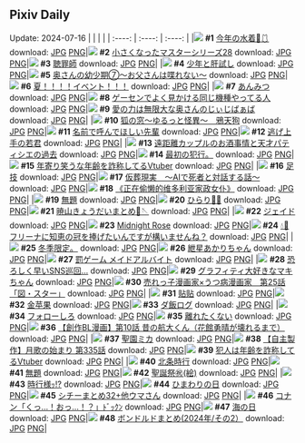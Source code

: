 ## Pixiv Daily
Update: 2024-07-16
|      |      |      |
| :----: | :----: | :----: |
|![](https://pixiv.microyu.workers.dev/c/240x480/img-master/img/2024/07/14/00/00/19/120503291_p0_master1200.jpg) **#1** [今年の水着🌊🩱](https://www.pixiv.net/artworks/120503291) download: [JPG](https://pixiv.microyu.workers.dev/img-original/img/2024/07/14/00/00/19/120503291_p0.jpg) [PNG](https://pixiv.microyu.workers.dev/img-original/img/2024/07/14/00/00/19/120503291_p0.png)|![](https://pixiv.microyu.workers.dev/c/240x480/img-master/img/2024/07/14/09/40/33/120505287_p0_master1200.jpg) **#2** [小さくなったマスターシリーズ28](https://www.pixiv.net/artworks/120505287) download: [JPG](https://pixiv.microyu.workers.dev/img-original/img/2024/07/14/09/40/33/120505287_p0.jpg) [PNG](https://pixiv.microyu.workers.dev/img-original/img/2024/07/14/09/40/33/120505287_p0.png)|![](https://pixiv.microyu.workers.dev/c/240x480/img-master/img/2024/07/14/00/02/03/120503576_p0_master1200.jpg) **#3** [聴罪師](https://www.pixiv.net/artworks/120503576) download: [JPG](https://pixiv.microyu.workers.dev/img-original/img/2024/07/14/00/02/03/120503576_p0.jpg) [PNG](https://pixiv.microyu.workers.dev/img-original/img/2024/07/14/00/02/03/120503576_p0.png)|
|![](https://pixiv.microyu.workers.dev/c/240x480/img-master/img/2024/07/14/15/51/12/120520179_p0_master1200.jpg) **#4** [少年と肝試し](https://www.pixiv.net/artworks/120520179) download: [JPG](https://pixiv.microyu.workers.dev/img-original/img/2024/07/14/15/51/12/120520179_p0.jpg) [PNG](https://pixiv.microyu.workers.dev/img-original/img/2024/07/14/15/51/12/120520179_p0.png)|![](https://pixiv.microyu.workers.dev/c/240x480/img-master/img/2024/07/14/00/06/50/120503842_p0_master1200.jpg) **#5** [奥さんの幼少期⑦〜お父さんは喋れない〜](https://www.pixiv.net/artworks/120503842) download: [JPG](https://pixiv.microyu.workers.dev/img-original/img/2024/07/14/00/06/50/120503842_p0.jpg) [PNG](https://pixiv.microyu.workers.dev/img-original/img/2024/07/14/00/06/50/120503842_p0.png)|![](https://pixiv.microyu.workers.dev/c/240x480/img-master/img/2024/07/14/01/58/24/120506782_p0_master1200.jpg) **#6** [夏！！！！イベント！！！](https://www.pixiv.net/artworks/120506782) download: [JPG](https://pixiv.microyu.workers.dev/img-original/img/2024/07/14/01/58/24/120506782_p0.jpg) [PNG](https://pixiv.microyu.workers.dev/img-original/img/2024/07/14/01/58/24/120506782_p0.png)|
|![](https://pixiv.microyu.workers.dev/c/240x480/img-master/img/2024/07/14/23/26/59/120534502_p0_master1200.jpg) **#7** [あんみつ](https://www.pixiv.net/artworks/120534502) download: [JPG](https://pixiv.microyu.workers.dev/img-original/img/2024/07/14/23/26/59/120534502_p0.jpg) [PNG](https://pixiv.microyu.workers.dev/img-original/img/2024/07/14/23/26/59/120534502_p0.png)|![](https://pixiv.microyu.workers.dev/c/240x480/img-master/img/2024/07/14/17/20/22/120522368_p0_master1200.jpg) **#8** [ゲーセンでよく見かける同じ機種やってる人](https://www.pixiv.net/artworks/120522368) download: [JPG](https://pixiv.microyu.workers.dev/img-original/img/2024/07/14/17/20/22/120522368_p0.jpg) [PNG](https://pixiv.microyu.workers.dev/img-original/img/2024/07/14/17/20/22/120522368_p0.png)|![](https://pixiv.microyu.workers.dev/c/240x480/img-master/img/2024/07/15/00/06/56/120536413_p0_master1200.jpg) **#9** [愛の力は無限大な奥さんのじぃじばぁば](https://www.pixiv.net/artworks/120536413) download: [JPG](https://pixiv.microyu.workers.dev/img-original/img/2024/07/15/00/06/56/120536413_p0.jpg) [PNG](https://pixiv.microyu.workers.dev/img-original/img/2024/07/15/00/06/56/120536413_p0.png)|
|![](https://pixiv.microyu.workers.dev/c/240x480/img-master/img/2024/07/15/12/17/35/120549238_master1200.jpg) **#10** [狐の窓～ゆるっと怪異～　鴉天狗](https://www.pixiv.net/artworks/120549238) download: [JPG](https://pixiv.microyu.workers.dev/img-original/img/2024/07/15/12/17/35/120549238.jpg) [PNG](https://pixiv.microyu.workers.dev/img-original/img/2024/07/15/12/17/35/120549238.png)|![](https://pixiv.microyu.workers.dev/c/240x480/img-master/img/2024/07/15/00/00/42/120535949_p0_master1200.jpg) **#11** [名前で呼んでほしい先輩](https://www.pixiv.net/artworks/120535949) download: [JPG](https://pixiv.microyu.workers.dev/img-original/img/2024/07/15/00/00/42/120535949_p0.jpg) [PNG](https://pixiv.microyu.workers.dev/img-original/img/2024/07/15/00/00/42/120535949_p0.png)|![](https://pixiv.microyu.workers.dev/c/240x480/img-master/img/2024/07/15/00/00/10/120535801_p0_master1200.jpg) **#12** [逃げ上手の若君](https://www.pixiv.net/artworks/120535801) download: [JPG](https://pixiv.microyu.workers.dev/img-original/img/2024/07/15/00/00/10/120535801_p0.jpg) [PNG](https://pixiv.microyu.workers.dev/img-original/img/2024/07/15/00/00/10/120535801_p0.png)|
|![](https://pixiv.microyu.workers.dev/c/240x480/img-master/img/2024/07/14/18/49/14/120524902_p0_master1200.jpg) **#13** [遠距離カップルのお酒事情と天才パティシエの過去](https://www.pixiv.net/artworks/120524902) download: [JPG](https://pixiv.microyu.workers.dev/img-original/img/2024/07/14/18/49/14/120524902_p0.jpg) [PNG](https://pixiv.microyu.workers.dev/img-original/img/2024/07/14/18/49/14/120524902_p0.png)|![](https://pixiv.microyu.workers.dev/c/240x480/img-master/img/2024/07/14/03/01/16/120507833_p0_master1200.jpg) **#14** [最初の犯行。](https://www.pixiv.net/artworks/120507833) download: [JPG](https://pixiv.microyu.workers.dev/img-original/img/2024/07/14/03/01/16/120507833_p0.jpg) [PNG](https://pixiv.microyu.workers.dev/img-original/img/2024/07/14/03/01/16/120507833_p0.png)|![](https://pixiv.microyu.workers.dev/c/240x480/img-master/img/2024/07/14/21/16/40/120529689_p0_master1200.jpg) **#15** [年寄り笑うな年齢を詐称してるVtuber](https://www.pixiv.net/artworks/120529689) download: [JPG](https://pixiv.microyu.workers.dev/img-original/img/2024/07/14/21/16/40/120529689_p0.jpg) [PNG](https://pixiv.microyu.workers.dev/img-original/img/2024/07/14/21/16/40/120529689_p0.png)|
|![](https://pixiv.microyu.workers.dev/c/240x480/img-master/img/2024/07/14/12/56/03/120516520_p0_master1200.jpg) **#16** [足技](https://www.pixiv.net/artworks/120516520) download: [JPG](https://pixiv.microyu.workers.dev/img-original/img/2024/07/14/12/56/03/120516520_p0.jpg) [PNG](https://pixiv.microyu.workers.dev/img-original/img/2024/07/14/12/56/03/120516520_p0.png)|![](https://pixiv.microyu.workers.dev/c/240x480/img-master/img/2024/07/14/15/04/55/120519160_p0_master1200.jpg) **#17** [仮葬現実　〜AIで死者と対話する話〜](https://www.pixiv.net/artworks/120519160) download: [JPG](https://pixiv.microyu.workers.dev/img-original/img/2024/07/14/15/04/55/120519160_p0.jpg) [PNG](https://pixiv.microyu.workers.dev/img-original/img/2024/07/14/15/04/55/120519160_p0.png)|![](https://pixiv.microyu.workers.dev/c/240x480/img-master/img/2024/07/14/13/48/40/120517530_p0_master1200.jpg) **#18** [《正在偷懒的维多利亚家政女仆》](https://www.pixiv.net/artworks/120517530) download: [JPG](https://pixiv.microyu.workers.dev/img-original/img/2024/07/14/13/48/40/120517530_p0.jpg) [PNG](https://pixiv.microyu.workers.dev/img-original/img/2024/07/14/13/48/40/120517530_p0.png)|
|![](https://pixiv.microyu.workers.dev/c/240x480/img-master/img/2024/07/14/23/58/02/120535661_p0_master1200.jpg) **#19** [無題](https://www.pixiv.net/artworks/120535661) download: [JPG](https://pixiv.microyu.workers.dev/img-original/img/2024/07/14/23/58/02/120535661_p0.jpg) [PNG](https://pixiv.microyu.workers.dev/img-original/img/2024/07/14/23/58/02/120535661_p0.png)|![](https://pixiv.microyu.workers.dev/c/240x480/img-master/img/2024/07/14/00/00/37/120503394_p0_master1200.jpg) **#20** [ひらり🌸🫧](https://www.pixiv.net/artworks/120503394) download: [JPG](https://pixiv.microyu.workers.dev/img-original/img/2024/07/14/00/00/37/120503394_p0.jpg) [PNG](https://pixiv.microyu.workers.dev/img-original/img/2024/07/14/00/00/37/120503394_p0.png)|![](https://pixiv.microyu.workers.dev/c/240x480/img-master/img/2024/07/15/02/23/16/120540215_p0_master1200.jpg) **#21** [暁山きょうだいまとめ🎀🪡](https://www.pixiv.net/artworks/120540215) download: [JPG](https://pixiv.microyu.workers.dev/img-original/img/2024/07/15/02/23/16/120540215_p0.jpg) [PNG](https://pixiv.microyu.workers.dev/img-original/img/2024/07/15/02/23/16/120540215_p0.png)|
|![](https://pixiv.microyu.workers.dev/c/240x480/img-master/img/2024/07/14/20/33/31/120528119_p0_master1200.jpg) **#22** [ジェイド](https://www.pixiv.net/artworks/120528119) download: [JPG](https://pixiv.microyu.workers.dev/img-original/img/2024/07/14/20/33/31/120528119_p0.jpg) [PNG](https://pixiv.microyu.workers.dev/img-original/img/2024/07/14/20/33/31/120528119_p0.png)|![](https://pixiv.microyu.workers.dev/c/240x480/img-master/img/2024/07/14/01/03/53/120505586_p0_master1200.jpg) **#23** [Midnight Rose](https://www.pixiv.net/artworks/120505586) download: [JPG](https://pixiv.microyu.workers.dev/img-original/img/2024/07/14/01/03/53/120505586_p0.jpg) [PNG](https://pixiv.microyu.workers.dev/img-original/img/2024/07/14/01/03/53/120505586_p0.png)|![](https://pixiv.microyu.workers.dev/c/240x480/img-master/img/2024/07/14/00/00/50/120503438_p0_master1200.jpg) **#24** [💧👑フリーナに知恵の冠を捧げたいんですが構いませんね？](https://www.pixiv.net/artworks/120503438) download: [JPG](https://pixiv.microyu.workers.dev/img-original/img/2024/07/14/00/00/50/120503438_p0.jpg) [PNG](https://pixiv.microyu.workers.dev/img-original/img/2024/07/14/00/00/50/120503438_p0.png)|
|![](https://pixiv.microyu.workers.dev/c/240x480/img-master/img/2024/07/15/04/50/38/120542013_p0_master1200.jpg) **#25** [冬季限定。](https://www.pixiv.net/artworks/120542013) download: [JPG](https://pixiv.microyu.workers.dev/img-original/img/2024/07/15/04/50/38/120542013_p0.jpg) [PNG](https://pixiv.microyu.workers.dev/img-original/img/2024/07/15/04/50/38/120542013_p0.png)|![](https://pixiv.microyu.workers.dev/c/240x480/img-master/img/2024/07/14/00/02/25/120503605_p0_master1200.jpg) **#26** [紲星あかりちゃん](https://www.pixiv.net/artworks/120503605) download: [JPG](https://pixiv.microyu.workers.dev/img-original/img/2024/07/14/00/02/25/120503605_p0.jpg) [PNG](https://pixiv.microyu.workers.dev/img-original/img/2024/07/14/00/02/25/120503605_p0.png)|![](https://pixiv.microyu.workers.dev/c/240x480/img-master/img/2024/07/14/14/34/50/120518236_p0_master1200.jpg) **#27** [罰ゲーム メイドアルバイト](https://www.pixiv.net/artworks/120518236) download: [JPG](https://pixiv.microyu.workers.dev/img-original/img/2024/07/14/14/34/50/120518236_p0.jpg) [PNG](https://pixiv.microyu.workers.dev/img-original/img/2024/07/14/14/34/50/120518236_p0.png)|
|![](https://pixiv.microyu.workers.dev/c/240x480/img-master/img/2024/07/14/22/24/40/120532263_p0_master1200.jpg) **#28** [恐ろしく早いSNS巡回…](https://www.pixiv.net/artworks/120532263) download: [JPG](https://pixiv.microyu.workers.dev/img-original/img/2024/07/14/22/24/40/120532263_p0.jpg) [PNG](https://pixiv.microyu.workers.dev/img-original/img/2024/07/14/22/24/40/120532263_p0.png)|![](https://pixiv.microyu.workers.dev/c/240x480/img-master/img/2024/07/15/00/00/23/120535874_p0_master1200.jpg) **#29** [グラフィティ大好きなマキちゃん](https://www.pixiv.net/artworks/120535874) download: [JPG](https://pixiv.microyu.workers.dev/img-original/img/2024/07/15/00/00/23/120535874_p0.jpg) [PNG](https://pixiv.microyu.workers.dev/img-original/img/2024/07/15/00/00/23/120535874_p0.png)|![](https://pixiv.microyu.workers.dev/c/240x480/img-master/img/2024/07/15/11/39/53/120548273_p0_master1200.jpg) **#30** [売れっ子漫画家×うつ病漫画家　第25話「図・スター」](https://www.pixiv.net/artworks/120548273) download: [JPG](https://pixiv.microyu.workers.dev/img-original/img/2024/07/15/11/39/53/120548273_p0.jpg) [PNG](https://pixiv.microyu.workers.dev/img-original/img/2024/07/15/11/39/53/120548273_p0.png)|
|![](https://pixiv.microyu.workers.dev/c/240x480/img-master/img/2024/07/14/19/19/25/120525844_p0_master1200.jpg) **#31** [贴贴](https://www.pixiv.net/artworks/120525844) download: [JPG](https://pixiv.microyu.workers.dev/img-original/img/2024/07/14/19/19/25/120525844_p0.jpg) [PNG](https://pixiv.microyu.workers.dev/img-original/img/2024/07/14/19/19/25/120525844_p0.png)|![](https://pixiv.microyu.workers.dev/c/240x480/img-master/img/2024/07/14/18/27/15/120524285_p0_master1200.jpg) **#32** [金苹果](https://www.pixiv.net/artworks/120524285) download: [JPG](https://pixiv.microyu.workers.dev/img-original/img/2024/07/14/18/27/15/120524285_p0.jpg) [PNG](https://pixiv.microyu.workers.dev/img-original/img/2024/07/14/18/27/15/120524285_p0.png)|![](https://pixiv.microyu.workers.dev/c/240x480/img-master/img/2024/07/15/00/30/39/120537329_p0_master1200.jpg) **#33** [ダ飯ログ](https://www.pixiv.net/artworks/120537329) download: [JPG](https://pixiv.microyu.workers.dev/img-original/img/2024/07/15/00/30/39/120537329_p0.jpg) [PNG](https://pixiv.microyu.workers.dev/img-original/img/2024/07/15/00/30/39/120537329_p0.png)|
|![](https://pixiv.microyu.workers.dev/c/240x480/img-master/img/2024/07/14/00/25/50/120504460_p0_master1200.jpg) **#34** [フォローしろ](https://www.pixiv.net/artworks/120504460) download: [JPG](https://pixiv.microyu.workers.dev/img-original/img/2024/07/14/00/25/50/120504460_p0.jpg) [PNG](https://pixiv.microyu.workers.dev/img-original/img/2024/07/14/00/25/50/120504460_p0.png)|![](https://pixiv.microyu.workers.dev/c/240x480/img-master/img/2024/07/14/19/39/45/120517578_p0_master1200.jpg) **#35** [離れたくない](https://www.pixiv.net/artworks/120517578) download: [JPG](https://pixiv.microyu.workers.dev/img-original/img/2024/07/14/19/39/45/120517578_p0.jpg) [PNG](https://pixiv.microyu.workers.dev/img-original/img/2024/07/14/19/39/45/120517578_p0.png)|![](https://pixiv.microyu.workers.dev/c/240x480/img-master/img/2024/07/15/15/56/47/120554104_p0_master1200.jpg) **#36** [【創作BL漫画】第10話 昔の航大くん（花館勇晴が壊れるまで）](https://www.pixiv.net/artworks/120554104) download: [JPG](https://pixiv.microyu.workers.dev/img-original/img/2024/07/15/15/56/47/120554104_p0.jpg) [PNG](https://pixiv.microyu.workers.dev/img-original/img/2024/07/15/15/56/47/120554104_p0.png)|
|![](https://pixiv.microyu.workers.dev/c/240x480/img-master/img/2024/07/14/14/58/57/120518996_p0_master1200.jpg) **#37** [聖園ミカ](https://www.pixiv.net/artworks/120518996) download: [JPG](https://pixiv.microyu.workers.dev/img-original/img/2024/07/14/14/58/57/120518996_p0.jpg) [PNG](https://pixiv.microyu.workers.dev/img-original/img/2024/07/14/14/58/57/120518996_p0.png)|![](https://pixiv.microyu.workers.dev/c/240x480/img-master/img/2024/07/14/00/02/37/120503616_p0_master1200.jpg) **#38** [【自主製作】月歌の始まり 第335話](https://www.pixiv.net/artworks/120503616) download: [JPG](https://pixiv.microyu.workers.dev/img-original/img/2024/07/14/00/02/37/120503616_p0.jpg) [PNG](https://pixiv.microyu.workers.dev/img-original/img/2024/07/14/00/02/37/120503616_p0.png)|![](https://pixiv.microyu.workers.dev/c/240x480/img-master/img/2024/07/15/21/14/32/120563591_p0_master1200.jpg) **#39** [犯人は年齢を詐称してるVtuber](https://www.pixiv.net/artworks/120563591) download: [JPG](https://pixiv.microyu.workers.dev/img-original/img/2024/07/15/21/14/32/120563591_p0.jpg) [PNG](https://pixiv.microyu.workers.dev/img-original/img/2024/07/15/21/14/32/120563591_p0.png)|
|![](https://pixiv.microyu.workers.dev/c/240x480/img-master/img/2024/07/14/22/01/23/120531417_p0_master1200.jpg) **#40** [北条時行](https://www.pixiv.net/artworks/120531417) download: [JPG](https://pixiv.microyu.workers.dev/img-original/img/2024/07/14/22/01/23/120531417_p0.jpg) [PNG](https://pixiv.microyu.workers.dev/img-original/img/2024/07/14/22/01/23/120531417_p0.png)|![](https://pixiv.microyu.workers.dev/c/240x480/img-master/img/2024/07/14/03/31/53/120508277_p0_master1200.jpg) **#41** [無題](https://www.pixiv.net/artworks/120508277) download: [JPG](https://pixiv.microyu.workers.dev/img-original/img/2024/07/14/03/31/53/120508277_p0.jpg) [PNG](https://pixiv.microyu.workers.dev/img-original/img/2024/07/14/03/31/53/120508277_p0.png)|![](https://pixiv.microyu.workers.dev/c/240x480/img-master/img/2024/07/14/22/55/44/120533393_p0_master1200.jpg) **#42** [聖誕祭㊗️(絵)](https://www.pixiv.net/artworks/120533393) download: [JPG](https://pixiv.microyu.workers.dev/img-original/img/2024/07/14/22/55/44/120533393_p0.jpg) [PNG](https://pixiv.microyu.workers.dev/img-original/img/2024/07/14/22/55/44/120533393_p0.png)|
|![](https://pixiv.microyu.workers.dev/c/240x480/img-master/img/2024/07/14/09/53/38/120512869_p0_master1200.jpg) **#43** [時行様ｯ!?](https://www.pixiv.net/artworks/120512869) download: [JPG](https://pixiv.microyu.workers.dev/img-original/img/2024/07/14/09/53/38/120512869_p0.jpg) [PNG](https://pixiv.microyu.workers.dev/img-original/img/2024/07/14/09/53/38/120512869_p0.png)|![](https://pixiv.microyu.workers.dev/c/240x480/img-master/img/2024/07/14/23/59/13/120535715_p0_master1200.jpg) **#44** [ひまわりの日](https://www.pixiv.net/artworks/120535715) download: [JPG](https://pixiv.microyu.workers.dev/img-original/img/2024/07/14/23/59/13/120535715_p0.jpg) [PNG](https://pixiv.microyu.workers.dev/img-original/img/2024/07/14/23/59/13/120535715_p0.png)|![](https://pixiv.microyu.workers.dev/c/240x480/img-master/img/2024/07/14/18/13/09/120523942_p0_master1200.jpg) **#45** [シチーまとめ32+他ウマさん](https://www.pixiv.net/artworks/120523942) download: [JPG](https://pixiv.microyu.workers.dev/img-original/img/2024/07/14/18/13/09/120523942_p0.jpg) [PNG](https://pixiv.microyu.workers.dev/img-original/img/2024/07/14/18/13/09/120523942_p0.png)|
|![](https://pixiv.microyu.workers.dev/c/240x480/img-master/img/2024/07/14/17/52/14/120523185_p0_master1200.jpg) **#46** [コナン「くっ…！おっ…！？」ﾄﾞｯｸﾝ](https://www.pixiv.net/artworks/120523185) download: [JPG](https://pixiv.microyu.workers.dev/img-original/img/2024/07/14/17/52/14/120523185_p0.jpg) [PNG](https://pixiv.microyu.workers.dev/img-original/img/2024/07/14/17/52/14/120523185_p0.png)|![](https://pixiv.microyu.workers.dev/c/240x480/img-master/img/2024/07/15/12/33/57/120549611_p0_master1200.jpg) **#47** [海の日](https://www.pixiv.net/artworks/120549611) download: [JPG](https://pixiv.microyu.workers.dev/img-original/img/2024/07/15/12/33/57/120549611_p0.jpg) [PNG](https://pixiv.microyu.workers.dev/img-original/img/2024/07/15/12/33/57/120549611_p0.png)|![](https://pixiv.microyu.workers.dev/c/240x480/img-master/img/2024/07/14/10/57/22/120514000_p0_master1200.jpg) **#48** [ボンドルドまとめ(2024年/その2）](https://www.pixiv.net/artworks/120514000) download: [JPG](https://pixiv.microyu.workers.dev/img-original/img/2024/07/14/10/57/22/120514000_p0.jpg) [PNG](https://pixiv.microyu.workers.dev/img-original/img/2024/07/14/10/57/22/120514000_p0.png)|
